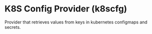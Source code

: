 # K8S Config Provider (k8scfg)

Provider that retrieves values from keys in kubernetes configmaps and secrets.